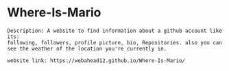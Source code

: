 # Where-Is-Mario

    Description: A website to find information about a github account like its:
    following, followers, profile picture, bio, Repositories. also you can see the weather of the location you're currently in.

    website link: https://webahead12.github.io/Where-Is-Mario/
